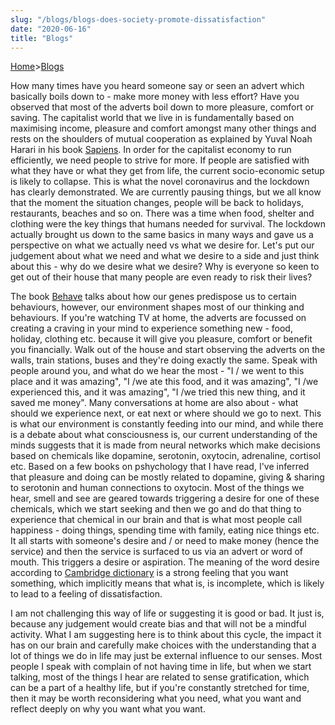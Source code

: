 ```yaml
---
slug: "/blogs/blogs-does-society-promote-dissatisfaction"
date: "2020-06-16"
title: "Blogs"
---
```


[Home](/)>[Blogs](/blogs)

How many times have you heard someone say or seen an advert which basically boils down to - make more money with less effort? Have you observed that most of the adverts boil down to more pleasure, comfort or saving. The capitalist world that we live in is fundamentally based on maximising income, pleasure and comfort amongst many other things and rests on the shoulders of mutual cooperation as explained by Yuval Noah Harari in his book [Sapiens](https://www.goodreads.com/book/show/23692271-sapiens). In order for the capitalist economy to run efficiently, we need people to strive for more. If people are satisfied with what they have or what they get from life, the current socio-economic setup is likely to collapse. This is what the novel coronavirus and the lockdown has clearly demonstrated. We are currently pausing things, but we all know that the moment the situation changes, people will be back to holidays, restaurants, beaches and so on. There was a time when food, shelter and clothing were the key things that humans needed for survival. The lockdown actually brought us down to the same basics in many ways and gave us a perspective on what we actually need vs what we desire for. Let's put our judgement about what we need and what we desire to a side and just think about this - why do we desire what we desire? Why is everyone so keen to get out of their house that many people are even ready to risk their lives? 

The book [Behave](https://www.goodreads.com/book/show/31170723-behave) talks about how our genes predispose us to certain behaviours, however, our environment shapes most of our thinking and behaviours. If you're watching TV at home, the adverts are focussed on creating a craving in your mind to experience something new - food, holiday, clothing etc. because it will give you pleasure, comfort or benefit you financially. Walk out of the house and start observing the adverts on the walls, train stations, buses and they're doing exactly the same. Speak with people around you, and what do we hear the most - "I / we went to this place and it was amazing", "I /we ate this food, and it was amazing", "I /we experienced this, and it was amazing", "I /we tried this new thing, and it saved me money". Many conversations at home are also about - what should we experience next, or eat next or where should we go to next. This is what our environment is constantly feeding into our mind, and while there is a debate about what consciousness is, our current understanding of the minds suggests that it is made from neural networks which make decisions based on chemicals like dopamine, serotonin, oxytocin, adrenaline, cortisol etc. Based on a few books on pshychology that I have read, I've inferred that pleasure and doing can be mostly related to dopamine, giving & sharing to serotonin and human connections to oxytocin. Most of the things we hear, smell and see are geared towards triggering a desire for one of these chemicals, which we start seeking and then we go and do that thing to experience that chemical in our brain and that is what most people call happiness - doing things, spending time with family, eating nice things etc. It all starts with someone's desire and / or need to make money (hence the service) and then the service is surfaced to us via an advert or word of mouth. This triggers a desire or aspiration. The meaning of the word desire according to [Cambridge dictionary](https://dictionary.cambridge.org/dictionary/english/desire) is a strong feeling that you want something, which implicitly means that what is, is incomplete, which is likely to lead to a feeling of dissatisfaction. 

I am not challenging this way of life or suggesting it is good or bad. It just is, because any judgement would create bias and that will not be a mindful activity. What I am suggesting here is to think about this cycle, the impact it has on our brain and carefully make choices with the understanding that a lot of things we do in life may just be external influence to our senses. Most people I speak with complain of not having time in life, but when we start talking, most of the things I hear are related to sense gratification, which can be a part of a healthy life, but if you're constantly stretched for time, then it may be worth reconsidering what you need, what you want and reflect deeply on why you want what you want.

